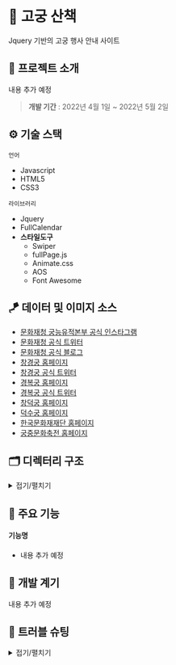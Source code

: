 # 🌺 고궁 산책

Jquery 기반의 고궁 행사 안내 사이트

## 🐲 프로젝트 소개

내용 추가 예정

> **개발 기간** : 2022년 4월 1일 ~ 2022년 5월 2일

## ⚙ 기술 스택

`언어`

- Javascript
- HTML5
- CSS3

`라이브러리`

- Jquery
- FullCalendar
- **스타일도구**
  - Swiper
  - fullPage.js
  - Animate.css
  - AOS
  - Font Awesome

## 🪁 데이터 및 이미지 소스

- [문화재청 궁능유적본부 공식 인스타그램](https://www.instagram.com/royalpalaces_tombs/)
- [문화재청 공식 트위터](https://twitter.com/chlove_u)
- [문화재청 공식 블로그](https://blog.naver.com/chagov)
- [창경궁 홈페이지](http://cgg.cha.go.kr/agapp/main/index.do?siteCd=CGG)
- [창경궁 공식 트위터](https://twitter.com/cgglove)
- [경복궁 홈페이지](http://www.royalpalace.go.kr/)
- [경복궁 공식 트위터](https://twitter.com/royalpalacego)
- [창덕궁 홈페이지](http://www.cdg.go.kr/default.jsp)
- [덕수궁 홈페이지](https://deoksugung.go.kr/)
- [한국문화재재단 홈페이지](https://www.chf.or.kr/chf)
- [궁중문화축전 홈페이지](https://www.chf.or.kr/fest)

## 🗂 디렉터리 구조

<details>
  <summary>접기/펼치기</summary>

    📦walking_palace
    ┣ 📂css
    ┃ ┣ 📜all_time.css
    ┃ ┣ 📜common.css
    ┃ ┣ 📜detail.css
    ┃ ┣ 📜main.css
    ┃ ┗ 📜reset.css
    ┣ 📂images
    ┃ ┣ 📜2021 Twitter logo - blue.png
    ┃ ┣ 📜changdeok.jpg
    ┃ ┣ 📜changgyeong.jpg
    ┃ ┣ 📜changgyeong_all.jpg
    ┃ ┣ 📜chilgung.jpg
    ┃ ┣ 📜deoksu.jpg
    ┃ ┣ 📜deoksu_all.jpg
    ┃ ┣ 📜GitHub-Mark-120px-plus.png
    ┃ ┣ 📜GitHub-Mark-Light-120px-plus.png
    ┃ ┣ 📜gyeongbok_bridge.jpg
    ┃ ┣ 📜huwon_final.jpg
    ┃ ┣ 📜Instagram_Glyph_Gradient_RGB.png
    ┃ ┣ 📜seokjojeon1.jpg
    ┃ ┣ 📜seokjojeon2.jpg
    ┃ ┣ 📜seokjojeon3.jpg
    ┃ ┣ 📜slide_background.png
    ┃ ┣ 📜slide_dalbit.png
    ┃ ┣ 📜slide_festival.png
    ┃ ┣ 📜slide_gyeong_night.png
    ┃ ┣ 📜slide_hoeru.png
    ┃ ┣ 📜slide_main.png
    ┃ ┣ 📜slide_moran.png
    ┃ ┣ 📜slide_saeng.png
    ┃ ┣ 📜slide_spring.png
    ┃ ┗ 📜slide_tree.png
    ┣ 📂javascript
    ┃ ┣ 📜all_time.js
    ┃ ┣ 📜common.js
    ┃ ┗ 📜main.js
    ┣ 📂library
    ┃ ┣ 📂aos
    ┃ ┣ 📂fontawesome-free-6.1.1-web
    ┃ ┣ 📂fullcalendar-5.10.2
    ┃ ┣ 📂fullpage
    ┃ ┗ 📂jquery
    ┣ 📂pages
    ┃ ┣ 📜all_time.html
    ┃ ┣ 📜changdeok.html
    ┃ ┣ 📜changgyeong.html
    ┃ ┣ 📜deoksu.html
    ┃ ┗ 📜gyeongbok.html
    ┣ 📜index.html
    ┣ 📜memo.txt
    ┗ 📜README.md

</details>

## 🌲 주요 기능

#### 기능명

- 내용 추가 예정

## 🌸 개발 계기

내용 추가 예정

## 🏹 트러블 슈팅

<details>
  <summary>접기/펼치기</summary>
  내용 추가할 예정
  </details>
